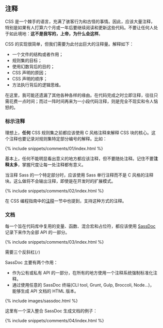 
## 注释

CSS 是一个棘手的语言，充满了骇客行为和古怪的事情。因此，应该大量注释，特别是如果有人打算六个月或一年后要继续阅读和更新这些代码。不要让任何人处于如此境地：**这不是我写的，上帝，为什么会这样**。

CSS 的实现很简单，但我们需要为此付出巨大的注释量。解释如下：

- 一个文件的结构或者作用；
- 规则集的目标；
- 使用幻数背后的目的；
- CSS 声明的原因；
- CSS 声明的顺序；
- 方法执行背后的逻辑思维。

在这里，我可能还遗漏了其他各种各样的缘由。在代码完成之时立即注释，往往只需花费一点时间；而过一阵时间再来为一小段代码注释，则是完全不现实和令人恼怒的。

### 标示注释

理想上，**任何** CSS 规则集之前都应该使用 C 风格注释来解释 CSS 块的核心。这个注释也要记录对规则集特定部分编号的解释。比如：

{% include snippets/comments/01/index.html %}

基本上，任何不能明显看出意义的地方都应该注释，但不要随处注释。记住不要**注释太多**，掌握尺度让每一处注释都有意义。

当注释 Sass 的一个特定部分时，应该使用 Sass 单行注释而不是 C 风格的注释块。这么做将不会输出注释，即使是在开发时的扩展模式。

{% include snippets/comments/02/index.html %}

在 CSS 编程指南中的[注释](https://cssguidelin.es/#commenting)一节中也提到，支持这种方式的注释。

### 文档

每一个旨在代码库中复用的变量、函数、混合宏和占位符，都应该使用 [SassDoc](http://sassdoc.com) 记录下来作为全部 API 的一部分。

{% include snippets/comments/03/index.html %}

<div class="note">
  <p>需要三个反斜杠(<code>/</code>)</p>
</div>

SassDoc 主要有两个作用：

- 作为公有或私有 API 的一部分，在所有的地方使用一个注释系统强制标准化注释。
- 通过使用任意的 SassDoc 终端(CLI tool, Grunt, Gulp, Broccoli, Node...)，能够生成 API 文档的 HTML 版本。

{% include images/sassdoc.html %}

这里有一个深入整合 SassDoc 生成文档的例子：

{% include snippets/comments/04/index.html %}
